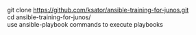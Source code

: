 git clone https://github.com/ksator/ansible-training-for-junos.git  
cd ansible-training-for-junos/  
use ansible-playbook commands to execute playbooks  



